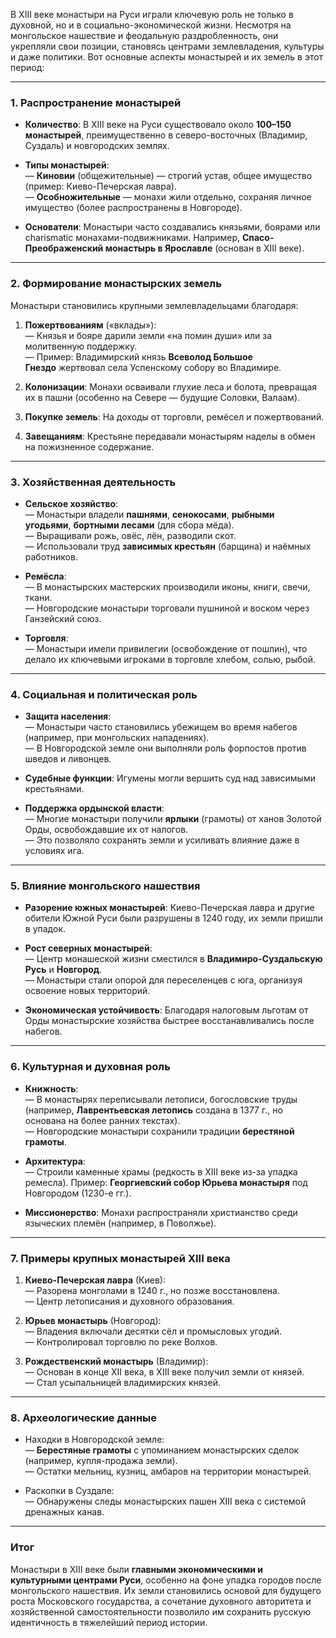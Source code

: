 В XIII веке монастыри на Руси играли ключевую роль не только в духовной, но и в социально-экономической жизни. Несмотря на монгольское нашествие и феодальную раздробленность, они укрепляли свои позиции, становясь центрами землевладения, культуры и даже политики. Вот основные аспекты монастырей и их земель в этот период:

---

### **1. Распространение монастырей**

- **Количество**: В XIII веке на Руси существовало около **100–150 монастырей**, преимущественно в северо-восточных (Владимир, Суздаль) и новгородских землях.
    
- **Типы монастырей**:  
    — **Киновии** (общежительные) — строгий устав, общее имущество (пример: Киево-Печерская лавра).  
    — **Особножительные** — монахи жили отдельно, сохраняя личное имущество (более распространены в Новгороде).
    
- **Основатели**: Монастыри часто создавались князьями, боярами или charismatic монахами-подвижниками. Например, **Спасо-Преображенский монастырь в Ярославле** (основан в XIII веке).
    

---

### **2. Формирование монастырских земель**

Монастыри становились крупными землевладельцами благодаря:

1. **Пожертвованиям** («вклады»):  
    — Князья и бояре дарили земли «на помин души» или за молитвенную поддержку.  
    — Пример: Владимирский князь **Всеволод Большое Гнездо** жертвовал села Успенскому собору во Владимире.
    
2. **Колонизации**: Монахи осваивали глухие леса и болота, превращая их в пашни (особенно на Севере — будущие Соловки, Валаам).
    
3. **Покупке земель**: На доходы от торговли, ремёсел и пожертвований.
    
4. **Завещаниям**: Крестьяне передавали монастырям наделы в обмен на пожизненное содержание.
    

---

### **3. Хозяйственная деятельность**

- **Сельское хозяйство**:  
    — Монастыри владели **пашнями**, **сенокосами**, **рыбными угодьями**, **бортными лесами** (для сбора мёда).  
    — Выращивали рожь, овёс, лён, разводили скот.  
    — Использовали труд **зависимых крестьян** (барщина) и наёмных работников.
    
- **Ремёсла**:  
    — В монастырских мастерских производили иконы, книги, свечи, ткани.  
    — Новгородские монастыри торговали пушниной и воском через Ганзейский союз.
    
- **Торговля**:  
    — Монастыри имели привилегии (освобождение от пошлин), что делало их ключевыми игроками в торговле хлебом, солью, рыбой.
    

---

### **4. Социальная и политическая роль**

- **Защита населения**:  
    — Монастыри часто становились убежищем во время набегов (например, при монгольских нападениях).  
    — В Новгородской земле они выполняли роль форпостов против шведов и ливонцев.
    
- **Судебные функции**: Игумены могли вершить суд над зависимыми крестьянами.
    
- **Поддержка ордынской власти**:  
    — Многие монастыри получили **ярлыки** (грамоты) от ханов Золотой Орды, освобождавшие их от налогов.  
    — Это позволяло сохранять земли и усиливать влияние даже в условиях ига.
    

---

### **5. Влияние монгольского нашествия**

- **Разорение южных монастырей**: Киево-Печерская лавра и другие обители Южной Руси были разрушены в 1240 году, их земли пришли в упадок.
    
- **Рост северных монастырей**:  
    — Центр монашеской жизни сместился в **Владимиро-Суздальскую Русь** и **Новгород**.  
    — Монастыри стали опорой для переселенцев с юга, организуя освоение новых территорий.
    
- **Экономическая устойчивость**: Благодаря налоговым льготам от Орды монастырские хозяйства быстрее восстанавливались после набегов.
    

---

### **6. Культурная и духовная роль**

- **Книжность**:  
    — В монастырях переписывали летописи, богословские труды (например, **Лаврентьевская летопись** создана в 1377 г., но основана на более ранних текстах).  
    — Новгородские монастыри сохранили традиции **берестяной грамоты**.
    
- **Архитектура**:  
    — Строили каменные храмы (редкость в XIII веке из-за упадка ремесла). Пример: **Георгиевский собор Юрьева монастыря** под Новгородом (1230-е гг.).
    
- **Миссионерство**: Монахи распространяли христианство среди языческих племён (например, в Поволжье).
    

---

### **7. Примеры крупных монастырей XIII века**

1. **Киево-Печерская лавра** (Киев):  
    — Разорена монголами в 1240 г., но позже восстановлена.  
    — Центр летописания и духовного образования.
    
2. **Юрьев монастырь** (Новгород):  
    — Владения включали десятки сёл и промысловых угодий.  
    — Контролировал торговлю по реке Волхов.
    
3. **Рождественский монастырь** (Владимир):  
    — Основан в конце XII века, в XIII веке получил земли от князей.  
    — Стал усыпальницей владимирских князей.
    

---

### **8. Археологические данные**

- Находки в Новгородской земле:  
    — **Берестяные грамоты** с упоминанием монастырских сделок (например, купля-продажа земли).  
    — Остатки мельниц, кузниц, амбаров на территории монастырей.
    
- Раскопки в Суздале:  
    — Обнаружены следы монастырских пашен XIII века с системой дренажных канав.
    

---

### **Итог**

Монастыри в XIII веке были **главными экономическими и культурными центрами Руси**, особенно на фоне упадка городов после монгольского нашествия. Их земли становились основой для будущего роста Московского государства, а сочетание духовного авторитета и хозяйственной самостоятельности позволило им сохранить русскую идентичность в тяжелейший период истории.
